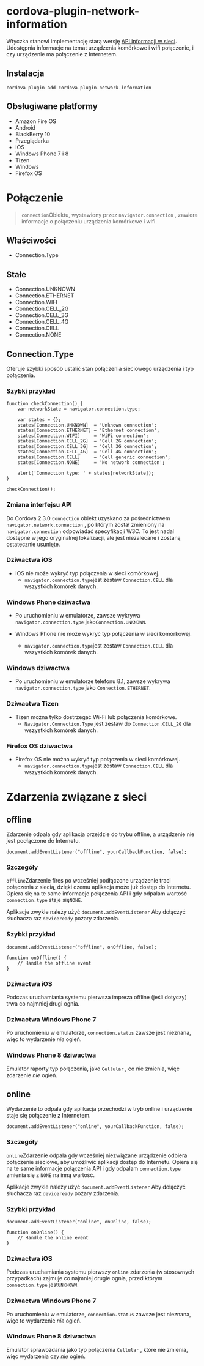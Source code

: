 <!---
    Licensed to the Apache Software Foundation (ASF) under one
    or more contributor license agreements.  See the NOTICE file
    distributed with this work for additional information
    regarding copyright ownership.  The ASF licenses this file
    to you under the Apache License, Version 2.0 (the
    "License"); you may not use this file except in compliance
    with the License.  You may obtain a copy of the License at

      http://www.apache.org/licenses/LICENSE-2.0

    Unless required by applicable law or agreed to in writing,
    software distributed under the License is distributed on an
    "AS IS" BASIS, WITHOUT WARRANTIES OR CONDITIONS OF ANY
    KIND, either express or implied.  See the License for the
    specific language governing permissions and limitations
    under the License.
-->

# cordova-plugin-network-information

Wtyczka stanowi implementację starą wersję [API informacji w sieci][1]. Udostępnia informacje na temat urządzenia komórkowe i wifi połączenie, i czy urządzenie ma połączenie z Internetem.

 [1]: http://www.w3.org/TR/2011/WD-netinfo-api-20110607/

## Instalacja

    cordova plugin add cordova-plugin-network-information
    

## Obsługiwane platformy

*   Amazon Fire OS
*   Android
*   BlackBerry 10
*   Przeglądarka
*   iOS
*   Windows Phone 7 i 8
*   Tizen
*   Windows
*   Firefox OS

# Połączenie

> `connection`Obiektu, wystawiony przez `navigator.connection` , zawiera informacje o połączeniu urządzenia komórkowe i wifi.

## Właściwości

*   Connection.Type

## Stałe

*   Connection.UNKNOWN
*   Connection.ETHERNET
*   Connection.WIFI
*   Connection.CELL_2G
*   Connection.CELL_3G
*   Connection.CELL_4G
*   Connection.CELL
*   Connection.NONE

## Connection.Type

Oferuje szybki sposób ustalić stan połączenia sieciowego urządzenia i typ połączenia.

### Szybki przykład

    function checkConnection() {
        var networkState = navigator.connection.type;
    
        var states = {};
        states[Connection.UNKNOWN]  = 'Unknown connection';
        states[Connection.ETHERNET] = 'Ethernet connection';
        states[Connection.WIFI]     = 'WiFi connection';
        states[Connection.CELL_2G]  = 'Cell 2G connection';
        states[Connection.CELL_3G]  = 'Cell 3G connection';
        states[Connection.CELL_4G]  = 'Cell 4G connection';
        states[Connection.CELL]     = 'Cell generic connection';
        states[Connection.NONE]     = 'No network connection';
    
        alert('Connection type: ' + states[networkState]);
    }
    
    checkConnection();
    

### Zmiana interfejsu API

Do Cordova 2.3.0 `Connection` obiekt uzyskano za pośrednictwem `navigator.network.connection` , po którym został zmieniony na `navigator.connection` odpowiadać specyfikacji W3C. To jest nadal dostępne w jego oryginalnej lokalizacji, ale jest niezalecane i zostaną ostatecznie usunięte.

### Dziwactwa iOS

*   iOS nie może wykryć typ połączenia w sieci komórkowej. 
    *   `navigator.connection.type`jest zestaw `Connection.CELL` dla wszystkich komórek danych.

### Windows Phone dziwactwa

*   Po uruchomieniu w emulatorze, zawsze wykrywa `navigator.connection.type` jako`Connection.UNKNOWN`.

*   Windows Phone nie może wykryć typ połączenia w sieci komórkowej.
    
    *   `navigator.connection.type`jest zestaw `Connection.CELL` dla wszystkich komórek danych.

### Windows dziwactwa

*   Po uruchomieniu w emulatorze telefonu 8.1, zawsze wykrywa `navigator.connection.type` jako `Connection.ETHERNET`.

### Dziwactwa Tizen

*   Tizen można tylko dostrzegać Wi-Fi lub połączenia komórkowe. 
    *   `Navigator.Connection.Type` jest zestaw do `Connection.CELL_2G` dla wszystkich komórek danych.

### Firefox OS dziwactwa

*   Firefox OS nie można wykryć typ połączenia w sieci komórkowej. 
    *   `navigator.connection.type`jest zestaw `Connection.CELL` dla wszystkich komórek danych.

# Zdarzenia związane z sieci

## offline

Zdarzenie odpala gdy aplikacja przejdzie do trybu offline, a urządzenie nie jest podłączone do Internetu.

    document.addEventListener("offline", yourCallbackFunction, false);
    

### Szczegóły

`offline`Zdarzenie fires po wcześniej podłączone urządzenie traci połączenia z siecią, dzięki czemu aplikacja może już dostęp do Internetu. Opiera się na te same informacje połączenia API i gdy odpalam wartość `connection.type` staje się`NONE`.

Aplikacje zwykle należy użyć `document.addEventListener` Aby dołączyć słuchacza raz `deviceready` pożary zdarzenia.

### Szybki przykład

    document.addEventListener("offline", onOffline, false);
    
    function onOffline() {
        // Handle the offline event
    }
    

### Dziwactwa iOS

Podczas uruchamiania systemu pierwsza impreza offline (jeśli dotyczy) trwa co najmniej drugi ognia.

### Dziwactwa Windows Phone 7

Po uruchomieniu w emulatorze, `connection.status` zawsze jest nieznana, więc to wydarzenie *nie* ogień.

### Windows Phone 8 dziwactwa

Emulator raporty typ połączenia, jako `Cellular` , co nie zmienia, więc zdarzenie *nie* ogień.

## online

Wydarzenie to odpala gdy aplikacja przechodzi w tryb online i urządzenie staje się połączenie z Internetem.

    document.addEventListener("online", yourCallbackFunction, false);
    

### Szczegóły

`online`Zdarzenie odpala gdy wcześniej niezwiązane urządzenie odbiera połączenie sieciowe, aby umożliwić aplikacji dostęp do Internetu. Opiera się na te same informacje połączenia API i gdy odpalam `connection.type` zmienia się z `NONE` na inną wartość.

Aplikacje zwykle należy użyć `document.addEventListener` Aby dołączyć słuchacza raz `deviceready` pożary zdarzenia.

### Szybki przykład

    document.addEventListener("online", onOnline, false);
    
    function onOnline() {
        // Handle the online event
    }
    

### Dziwactwa iOS

Podczas uruchamiania systemu pierwszy `online` zdarzenia (w stosownych przypadkach) zajmuje co najmniej drugie ognia, przed którym `connection.type` jest`UNKNOWN`.

### Dziwactwa Windows Phone 7

Po uruchomieniu w emulatorze, `connection.status` zawsze jest nieznana, więc to wydarzenie *nie* ogień.

### Windows Phone 8 dziwactwa

Emulator sprawozdania jako typ połączenia `Cellular` , które nie zmienia, więc wydarzenia czy *nie* ogień.
